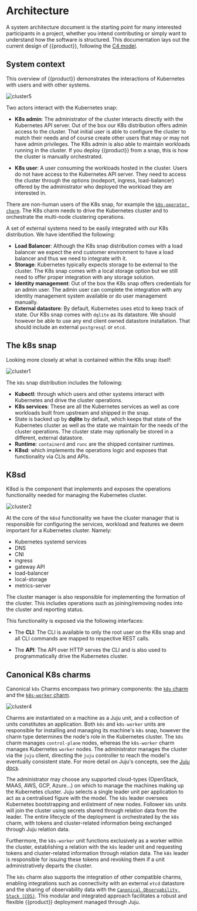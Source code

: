 # Architecture

A system architecture document is the starting point for many interested
participants in a project, whether you intend contributing or simply want to
understand how the software is structured. This documentation lays out the
current design of {{product}}, following the [C4 model].

## System context

This overview of {{product}} demonstrates the interactions of
Kubernetes with users and with other systems.

![cluster5][]

Two actors interact with the Kubernetes snap:

- **K8s admin**: The administrator of the cluster interacts directly with the
  Kubernetes API server. Out of the box our K8s distribution offers admin
  access to the cluster. That initial user is able to configure the cluster to
  match their needs and of course create other users that may or may not have
  admin privileges. The K8s admin is also able to maintain workloads running
  in the cluster. If you deploy {{product}} from a snap, this is how the cluster
 is manually orchestrated.

- **K8s user**: A user consuming the workloads hosted in the cluster. Users do
  not have access to the Kubernetes API server. They need to access the cluster
  through the options (nodeport, ingress, load-balancer) offered by the
  administrator who deployed the workload they are interested in.

There are non-human users of the K8s snap, for example the [`k8s-operator
charm`][K8s charm]. The K8s charm needs to drive the Kubernetes cluster and to
orchestrate the multi-node clustering operations.

A set of external systems need to be easily integrated with our K8s
distribution. We have identified the following:

- **Load Balancer**: Although the K8s snap distribution comes with a
   load balancer we expect the end customer environment to have a load balancer
   and thus we need to integrate with it.
- **Storage**: Kubernetes typically expects storage to be external to the
  cluster. The K8s snap comes with a local storage option but we still need to
  offer proper integration with any storage solution.
- **Identity management**: Out of the box the K8s snap offers credentials for
  an admin user. The admin user can complete the integration with any identity
  management system available or do user management manually.
- **External datastore**: By default, Kubernetes uses etcd to keep track of
  state. Our K8s snap comes with `dqlite` as its datastore. We should however
  be able to use any end client owned datastore installation. That should
  include an external `postgresql` or `etcd`.

## The k8s snap

Looking more closely at what is contained within the K8s snap itself:

![cluster1][]

The `k8s` snap distribution includes the following:

- **Kubectl**: through which users and other systems interact with Kubernetes
  and drive the cluster operations.
- **K8s services**: These are all the Kubernetes services as well as core
  workloads built from upstream and shipped in the snap.
- State is backed up by **dqlite** by default, which keeps that state of the
  Kubernetes cluster as well as the state we maintain for the needs of the
  cluster operations. The cluster state may optionally be stored in a
  different, external datastore.
- **Runtime**: `containerd` and `runc` are the shipped container runtimes.
- **K8sd**: which implements the operations logic and exposes that
  functionality via CLIs and APIs.

## K8sd

K8sd is the component that implements and exposes the operations functionality
needed for managing the Kubernetes cluster.

![cluster2][]

At the core of the `k8sd` functionality we have the cluster manager that is
responsible for configuring the services, workload and features we deem
important for a Kubernetes cluster. Namely:

- Kubernetes systemd services
- DNS
- CNI
- ingress
- gateway API
- load-balancer
- local-storage
- metrics-server

The cluster manager is also responsible for implementing the formation of the
cluster. This includes operations such as joining/removing nodes into the
cluster and reporting status.

This functionality is exposed via the following interfaces:

- The **CLI**: The CLI is available to only the root user on the K8s snap and
  all CLI commands are mapped to respective REST calls.

- The **API**: The API over HTTP serves the CLI and is also used to
  programmatically drive the Kubernetes cluster.

## Canonical K8s charms

Canonical `k8s` Charms encompass two primary components: the [`k8s` charm][K8s
charm] and the [`k8s-worker` charm][K8s-worker charm].

![cluster4][]

Charms are instantiated on a machine as a Juju unit, and a collection of units
constitutes an application. Both `k8s` and `k8s-worker` units are responsible
for installing and managing its machine's `k8s` snap, however the charm type
determines the node's role in the Kubernetes cluster. The `k8s` charm manages
`control-plane` nodes, whereas the `k8s-worker` charm manages Kubernetes
`worker` nodes. The administrator manages the cluster via the `juju` client,
directing the `juju` controller to reach the model's eventually consistent
state. For more detail on Juju's concepts, see the [Juju docs][].

The administrator may choose any supported cloud-types (OpenStack, MAAS, AWS,
GCP, Azure...) on which to manage the machines making up the Kubernetes
cluster. Juju selects a single leader unit per application to act as a
centralised figure with the model. The `k8s` leader oversees Kubernetes
bootstrapping and enlistment of new nodes. Follower `k8s` units will join the
cluster using secrets shared through relation data from the leader. The entire
lifecycle of the deployment is orchestrated by the `k8s` charm, with tokens and
cluster-related information being exchanged through Juju relation data.

Furthermore, the `k8s-worker` unit functions exclusively as a worker within the
cluster, establishing a relation with the `k8s` leader unit and requesting
tokens and cluster-related information through relation data. The `k8s` leader
is responsible for issuing these tokens and revoking them if a unit
administratively departs the cluster.

The `k8s` charm also supports the integration of other compatible charms,
enabling integrations such as connectivity with an external `etcd` datastore
and the sharing of observability data with the [`Canonical Observability Stack
(COS)`][COS docs]. This modular and integrated approach facilitates a robust
and flexible {{product}} deployment managed through Juju.

<!-- IMAGES -->

[cluster1]: https://assets.ubuntu.com/v1/58712341-snap.svg
[cluster2]: https://assets.ubuntu.com/v1/d74833fe-k8sd.svg
[cluster4]: https://assets.ubuntu.com/v1/53a083a9-charms.svg
[cluster5]: https://assets.ubuntu.com/v1/bcfe150f-overview.svg

<!-- LINKS -->
[C4 model]:           https://c4model.com/
[K8s charm]:          https://charmhub.io/k8s
[K8s-Worker charm]:   https://charmhub.io/k8s-worker
[Juju docs]:          https://juju.is/docs/juju
[COS docs]:           https://ubuntu.com/observability
